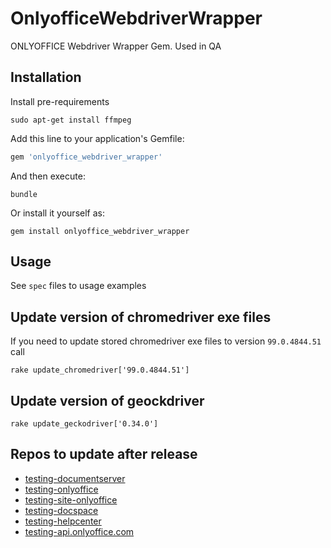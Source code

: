 # OnlyofficeWebdriverWrapper

ONLYOFFICE Webdriver Wrapper Gem. Used in QA

## Installation

Install pre-requirements

```shell script
sudo apt-get install ffmpeg
```

Add this line to your application's Gemfile:

```ruby
gem 'onlyoffice_webdriver_wrapper'
```

And then execute:

```shell script
bundle
```

Or install it yourself as:

```shell script
gem install onlyoffice_webdriver_wrapper
```

## Usage

See `spec` files to usage examples

## Update version of chromedriver exe files

If you need to update stored chromedriver exe files to version `99.0.4844.51` call

```shell
rake update_chromedriver['99.0.4844.51']
```

## Update version of geockdriver

```shell
rake update_geckodriver['0.34.0']
```

## Repos to update after release

* [testing-documentserver](https://github.com/ONLYOFFICE-QA/testing-documentserver)
* [testing-onlyoffice](https://github.com/ONLYOFFICE-QA/testing-onlyoffice)
* [testing-site-onlyoffice](https://github.com/ONLYOFFICE-QA/testing-site-onlyoffice)
* [testing-docspace](https://github.com/ONLYOFFICE-QA/testing-docspace)
* [testing-helpcenter](https://github.com/ONLYOFFICE-QA/testing-helpcenter)
* [testing-api.onlyoffice.com](https://github.com/ONLYOFFICE-QA/testing-api.onlyoffice.com)
